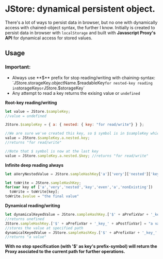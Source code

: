 # JStore: dynamical persistent object.
There's a lot of ways to persist data in browser, but no one with dynamically access with chained-object syntax, the further I know. Initially is created to persist data in browser with `localStorage` and built with **Javascript Proxy's API** for dynamical access for stored values.

## Usage
### Important:
* Always use **$** prefix for stop reading/writing with chaining-syntax:
`JStore.storageKey.objectName.$readableKey` for nested-key reading in `storageKey`
or
`JStore.$storageKey` 
* Any attempt to read a key returns the exising value or `undefined`

**Root-key reading/writing**
```javascript
let value = JStore.$sampleKey;
//value = undefined

JStore.$sampleKey = { a: { nested: { key: "for read/write"} } };

//We are sure we've created this key, so $ symbol is in $sampleKey which returns the stored object.
value = JStore.$sampleKey.a.nested.key; 
//returns "for read/write"

//Note that $ symbol is now at the last key
value = JStore.sampleKey.a.nested.$key; //returns "for read/write"
```
**Infinite deep reading always**
```javascript
let aVeryNestedValue = JStore.sampleHashKey['a']['very']['nested']['key']['even']['a']['nonExisting'].$key; 

let toWrite = JStore.sampleHashKey;
for(var key of ['a','very','nested','key','even','a','nonExisting'])
  toWrite = toWrite[key];
toWrite.$value = "the final value"
```
**Dynamical reading/writing**
```javascript
let dynamicalKeyedValue = JStore.sampleHashKey.['$' + aPrefixVar + '_key_' + aPostfixVar]; 
//returns unefined
JStore.sampleHashKey.['$' + aPrefixVar + '_key_' + aPostfixVar] = "a value"; 
//stores the value at specified path
dynamicalKeyedValue = JStore.sampleHashKey.['$' + aPrefixVar + '_key_' + aPostfixVar];
//returns "a value"
```

**With no stop specification (with '$' as key's prefix-symbol) will return the Proxy asociated to the current path for further operations.**
